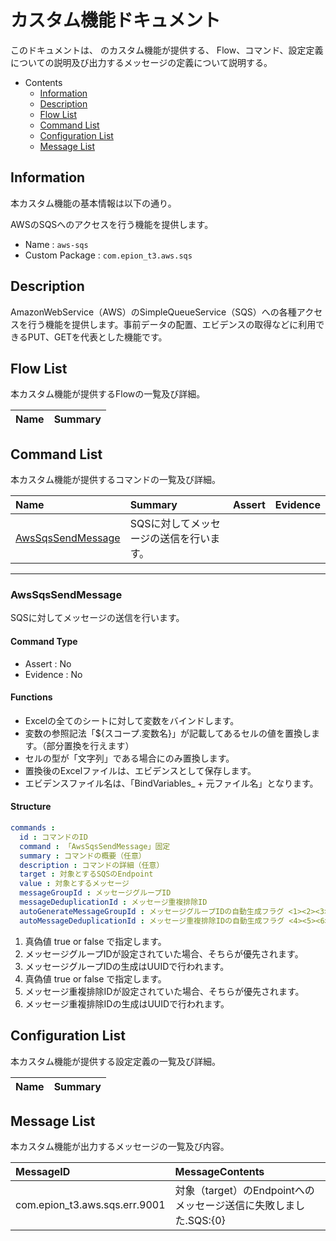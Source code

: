 #  カスタム機能ドキュメント

このドキュメントは、 のカスタム機能が提供する、
Flow、コマンド、設定定義についての説明及び出力するメッセージの定義について説明する。

- Contents
  - [Information](#Information)
  - [Description](#Description)
  - [Flow List](#Flow-List)
  - [Command List](#Command-List)
  - [Configuration List](#Configuration-List)
  - [Message List](#Message-List)

## Information

本カスタム機能の基本情報は以下の通り。

AWSのSQSへのアクセスを行う機能を提供します。

- Name : `aws-sqs`
- Custom Package : `com.epion_t3.aws.sqs`

## Description
AmazonWebService（AWS）のSimpleQueueService（SQS）への各種アクセスを行う機能を提供します。事前データの配置、エビデンスの取得などに利用できるPUT、GETを代表とした機能です。

## Flow List

本カスタム機能が提供するFlowの一覧及び詳細。

|Name|Summary|
|:---|:---|


## Command List

本カスタム機能が提供するコマンドの一覧及び詳細。

|Name|Summary|Assert|Evidence|
|:---|:---|:---|:---|
|[AwsSqsSendMessage](#AwsSqsSendMessage)|SQSに対してメッセージの送信を行います。  |||

------

### AwsSqsSendMessage
SQSに対してメッセージの送信を行います。
#### Command Type
- Assert : No
- Evidence : No

#### Functions
- Excelの全てのシートに対して変数をバインドします。
- 変数の参照記法「${スコープ.変数名}」が記載してあるセルの値を置換します。（部分置換を行えます）
- セルの型が「文字列」である場合にのみ置換します。
- 置換後のExcelファイルは、エビデンスとして保存します。
- エビデンスファイル名は、「BindVariables_ + 元ファイル名」となります。

#### Structure
```yaml
commands : 
  id : コマンドのID
  command : 「AwsSqsSendMessage」固定
  summary : コマンドの概要（任意）
  description : コマンドの詳細（任意）
  target : 対象とするSQSのEndpoint
  value : 対象とするメッセージ
  messageGroupId : メッセージグループID
  messageDeduplicationId : メッセージ重複排除ID
  autoGenerateMessageGroupId : メッセージグループIDの自動生成フラグ <1><2><3>
  autoMessageDeduplicationId : メッセージ重複排除IDの自動生成フラグ <4><5><6>

```

1. 真偽値 true or false で指定します。
1. メッセージグループIDが設定されていた場合、そちらが優先されます。
1. メッセージグループIDの生成はUUIDで行われます。
1. 真偽値 true or false で指定します。
1. メッセージ重複排除IDが設定されていた場合、そちらが優先されます。
1. メッセージ重複排除IDの生成はUUIDで行われます。

## Configuration List

本カスタム機能が提供する設定定義の一覧及び詳細。

|Name|Summary|
|:---|:---|


## Message List

本カスタム機能が出力するメッセージの一覧及び内容。

|MessageID|MessageContents|
|:---|:---|
|com.epion_t3.aws.sqs.err.9001|対象（target）のEndpointへのメッセージ送信に失敗しました.SQS:{0}|
